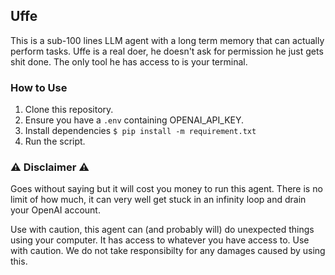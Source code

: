 ## Uffe

This is a sub-100 lines LLM agent with a long term memory that can actually perform 
tasks. Uffe is a real doer, he doesn't ask for permission he just gets shit 
done. The only tool he has access to is your terminal.

### How to Use

1. Clone this repository.
2. Ensure you have a `.env` containing OPENAI_API_KEY.
3. Install dependencies `$ pip install -m requirement.txt` 
4. Run the script.

### ⚠️ Disclaimer ⚠️

Goes without saying but it will cost you money to run this agent. There is no 
limit of how much, it can very well get stuck in an infinity loop and drain 
your OpenAI account. 

Use with caution, this agent can (and probably will) do unexpected things using 
your computer. It has access to whatever you have access to. Use with caution.
We do not take responsibilty for any damages caused by using this.
